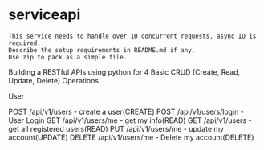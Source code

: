# serviceapi

	This service needs to handle over 10 concurrent requests, async IO is required.
	Describe the setup requirements in README.md if any.
	Use zip to pack as a simple file.

Building a RESTful APIs using python for 4 Basic CRUD (Create, Read, Update, Delete) Operations

User

POST /api/v1/users - create a user(CREATE)
POST /api/v1/users/login - User Login
GET /api/v1/users/me - get my info(READ)
GET /api/v1/users - get all registered users(READ)
PUT /api/v1/users/me - update my account(UPDATE)
DELETE /api/v1/users/me - Delete my account(DELETE)
